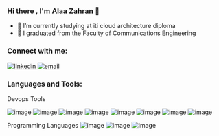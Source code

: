 

### Hi there , I'm Alaa Zahran 👋

- 🔭 I’m currently studying at iti cloud architecture diploma
- 🌱  I graduated from the Faculty of Communications Engineering

### Connect with me:
[![linkedin](https://github.com/AlaaZahran/AlaaZahran/assets/46306526/43450f0b-1018-4729-ab33-7204d06e0d97)
](https://www.linkedin.com/in/alaa-ali-b1718814b/)
[![email](https://github.com/AlaaZahran/AlaaZahran/assets/46306526/4e27191c-c28a-4f3d-bb95-0f9ae2a15910)](alaazahran4@gmail.com)

### Languages and Tools:

Devops Tools

![image](https://github.com/AlaaZahran/AlaaZahran/assets/46306526/1cb28f09-3c77-4ffb-9b7a-dd47e82fe275)
![image](https://github.com/AlaaZahran/AlaaZahran/assets/46306526/13af1428-6688-42fb-8fd8-b8569268b896)
![image](https://github.com/AlaaZahran/AlaaZahran/assets/46306526/bfaf29df-c6f3-4f80-ade1-0f2801035e10)
![image](https://github.com/AlaaZahran/AlaaZahran/assets/46306526/5526e97f-1abf-44e4-8728-0049a191e248)
![image](https://github.com/AlaaZahran/AlaaZahran/assets/46306526/abb5e604-1493-4281-a5a2-78778a2fa744)
![image](https://github.com/AlaaZahran/AlaaZahran/assets/46306526/bece66b0-efa9-439a-82c1-4d2ff752254b)
![image](https://github.com/AlaaZahran/AlaaZahran/assets/46306526/69aefe0a-389f-4e30-8b88-a5c767697acc)
![image](https://github.com/AlaaZahran/AlaaZahran/assets/46306526/8f53f3d9-d5ba-4b58-a5d7-810d56e71377)

Programming Languages
![image](https://github.com/AlaaZahran/AlaaZahran/assets/46306526/9008f8ac-cbb4-4572-b731-48f9658fd62c)
![image](https://github.com/AlaaZahran/AlaaZahran/assets/46306526/be1a45e4-d850-4916-a07a-8c5b82820e28)
![image](https://github.com/AlaaZahran/AlaaZahran/assets/46306526/051d3224-e366-43ac-a9f2-505329cd8d2e)








